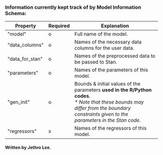 ### Information currently kept track of by Model Information Schema:
Property | Required | Explanation
-|-|-
"model" | o | Full name of the model.
"data_columns" | o | Names of the necessary data columns for the user data.
"data_for_stan" | o | Names of the preprocessed data to be passed to Stan.
"parameters" | o | Names of the parameters of this model.
"gen_init" | o | Bounds & initial values of the parameters **used in the R/Python codes**.</br> *\* Note that these bounds may differ from the boundary constraints given to the parameters in the Stan code.*
"regressors" | x | Names of the regressors of this model.

#### Written by Jethro Lee.
